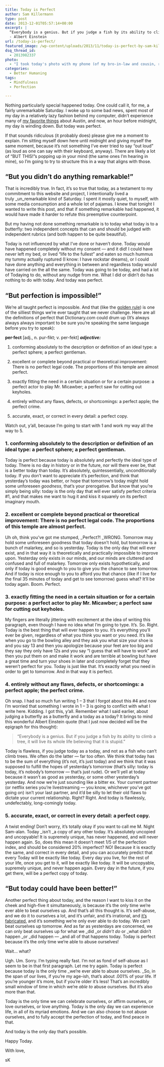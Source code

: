 ```yaml
---
title: Today is Perfect
author: Sam Killermann
type: post
date: 2013-12-01T05:57:14+00:00
excerpt: |
  “Everybody is a genius. But if you judge a fish by its ability to climb a tree, it will live its whole life believing that it is stupid.”
  - Albert Einstein
url: /today-is-perfect/
featured_image: /wp-content/uploads/2013/11/today-is-perfect-by-sam-killermann.jpg
dsq_thread_id:
  - 2013982337
photo:
  - "I took today's photo with my phone (of my bro-in-law and cousin, respectively) the last time I was visiting my fam on Kauai, January '13."
categories:
  - Better Humaning
tags:
  - Mindfulness
  - Perfection

---
```

Nothing particularly special happened today. One could call it, for me, a fairly unremarkable Saturday. I woke up to some bad news, spent most of my day in a relatively lazy fashion behind my computer, didn&#8217;t experience many of [my favorite things][1] about Austin, and now, an hour before midnight, my day is winding down. But today was perfect.

If that sounds ridiculous (it probably does) please give me a moment to explain. I&#8217;m sitting myself down here until midnight and giving myself the same moment, because it&#8217;s not something I&#8217;ve ever tried to say &#8220;out loud&#8221; (as loud as one can say with their keyboard, anyway). There are likely a lot of &#8220;BUT THIS!&#8221;s popping up in your mind (the same ones I&#8217;m hearing in mine), so I&#8217;m going to try to structure this in a way that aligns with those.

## &#8220;But you didn&#8217;t do anything remarkable!&#8221;

That is incredibly true. In fact, it&#8217;s so true that today, as a testament to my commitment to this website and project, I intentionally lived a truly _un_remarkable kind of Saturday. I spent it mostly quiet, to myself, with some media consumption and a whole lot of pajamas. I knew that tonight I wanted to write this post, and that if something remarkable had happened, it would have made it harder to refute this preemptive counterpoint.

But my having not done something remarkable is to today what today is to a butterfly: two independent concepts that can and should be judged with independent rubrics (and both happen to be quite beautiful).

Today is not influenced by what I&#8217;ve done or haven&#8217;t done. Today would have happened completely without my consent &#8212; and it did! I could have never left my bed, or lived &#8220;life to the fullest&#8221; and eaten so much hummus my tummy actually ruptured (I know: I have rockstar dreams), or I could have done anything and everything in between and regardless today would have carried on the all the same. Today was going to be today, and had a lot of Todaying to do, without any nudge from me. What I did or didn&#8217;t do has nothing to do with today. And today was perfect.

## &#8220;But perfection is impossible!&#8221;

We&#8217;re all taught perfect is impossible. And that (like the [golden rule][2]) is one of the silliest things we&#8217;re ever taught that we never challenge. Here are all the definitions of perfect that Dictionary.com could drum up (It&#8217;s always always always important to be sure you&#8217;re speaking the same language before you try to speak):

**per·fect** [adj., n. pur-fikt; v. per-fekt] **_adjective:_**
  
1. conforming absolutely to the description or definition of an ideal type: a perfect sphere; a perfect gentleman.
  
2. excellent or complete beyond practical or theoretical improvement: There is no perfect legal code. The proportions of this temple are almost perfect.
  
3. exactly fitting the need in a certain situation or for a certain purpose: a perfect actor to play Mr. Micawber; a perfect saw for cutting out keyholes.
  
4. entirely without any flaws, defects, or shortcomings: a perfect apple; the perfect crime.
  
5. accurate, exact, or correct in every detail: a perfect copy.

Watch out, y&#8217;all, because I&#8217;m going to start with 1 and work my way all the way to 5.

### 1. conforming absolutely to the description or definition of an ideal type: a perfect sphere; a perfect gentleman.

Today is perfect because today is absolutely and perfectly the ideal type of today. There is no day in history or in the future, nor will there ever be, that is a better today than today. It&#8217;s absolutely, quintessentially, unconditionally today. If you don&#8217;t want to appreciate it&#8217;s perfection, and think that yesterday&#8217;s today was better, or hope that tomorrow&#8217;s today might hold some unforeseen _goodness_, that&#8217;s your prerogative. But know that you&#8217;re simply being silly: today is the only day that will ever satisfy perfect criteria #1, and that makes me want to hug it and kiss it squarely on its perfect imaginary mouth.

### 2. excellent or complete beyond practical or theoretical improvement: There is no perfect legal code. The proportions of this temple are almost perfect.

Uh oh, think you&#8217;ve got me stumped, _Perfect?! _WRONG. Tomorrow may hold some unforeseen goodness that today doesn&#8217;t hold, but tomorrow is a bunch of malarkey, and so is yesterday. Today is the only day that will ever exist, and in that way it is theoretically and practically impossible to improve upon. Yesterday only exists in our minds, and our minds are cluttered and confused and full of malarkey. Tomorrow only exists hypothetically, and only if today is good enough to you to give you the chance to see tomorrow. And if today is nice enough to you to afford you that chance (like if I live for the final 35 minutes of today and get to see tomorrow) guess what? It&#8217;ll be today again. Boom. Perfect.

### 3. exactly fitting the need in a certain situation or for a certain purpose: a perfect actor to play Mr. Micawber; a perfect saw for cutting out keyholes.

My fingers are literally jittering with excitement at the idea of writing this paragraph, even though I have no idea what I&#8217;m going to type. It&#8217;s. So. Right. Today is the best thing that will ever happen to you. It&#8217;s everything you&#8217;ll ever be given, regardless of what you think you want or you need. It&#8217;s like when you go to the bowling alley and they ask you what size your shoe is and you say 13 and then you apologize because your feet are too big and they say they only have 12s and you say &#8220;I guess that will have to work&#8221; and then you put them on and make it work and are terrible at bowling but have a great time and turn your shoes in later and completely forget that they weren&#8217;t perfect for you. Today is just like that. It&#8217;s exactly what you need in order to get to tomorrow. And in that way it is perfect.

### 4. entirely without any flaws, defects, or shortcomings: a perfect apple; the perfect crime.

Oh snap. I had so much fun writing 1 &#8211; 3 that I forgot about this #4 and now I&#8217;m worried that something I wrote in 1 &#8211; 3 is going to conflict with what I write here. Kidding. I got this, y&#8217;all. Remember what I said earlier, about judging a butterfly as a butterfly and a today as a today? It brings to mind this wonderful Albert Einstein quote (that I just now decided will be the epigraph for this thought):

> “Everybody is a genius. But if you judge a fish by its ability to climb a tree, it will live its whole life believing that it is stupid.”

Today is flawless, if you judge today as a today, and not as a fish who can&#8217;t climb trees. We often do the latter &#8212; far too often. We think that today has to be the sum of everything (it&#8217;s not, it&#8217;s just today) and we think that it was supposed to fulfill the hopes of yesterday&#8217;s tomorrow (that&#8217;s silly: today is today, it&#8217;s nobody&#8217;s tomorrow &#8212; that&#8217;s just rude). Or we&#8217;ll yell at today because it wasn&#8217;t as good as yesterday, or some other yesterday&#8217;s yesterday. And now we&#8217;re just sounding like a bitter ex. Your current partner (or netflix series you&#8217;re livestreaming &#8212; you know, whichever you&#8217;ve got going on) isn&#8217;t your last partner, and it&#8217;d be silly to let their old flaws to dictate your current relationship. Right? Right. And today is flawlessly, undefectably, long-comingly today.

### 5. accurate, exact, or correct in every detail: a perfect copy.

A twist ending! Don&#8217;t worry, it&#8217;s totally okay if you want to call me M. Night Sam-alan. Today _isn&#8217;t _a copy of any other today. It&#8217;s absolutely uncopied and uncopyable! It is supremely unique, has never happened, and will never happen again. So, does this mean it doesn&#8217;t meet 1/5 of the perfection index, and should be considered 20% imperfect? NO! Because it is exactly the same, and correct in every detail, and you can accurately predict that every Today will be exactly like today. Every day you live, for the rest of your life, once you get to it, will be exactly like today. It will be uncopyable, supremely unique, and never happen again. Every day in the future, if you get there, will be a perfect copy of today.

## &#8220;But today could have been better!&#8221;

Another perfect thing about today, and the reason I want to kiss it on the cheek and high-five it simultaneously, is because it&#8217;s the only time we&#8217;re ever able to beat ourselves up. And that&#8217;s all this thought is. It&#8217;s self-abuse, and we do it to ourselves a lot, and it&#8217;s unfair, and it&#8217;s irrational, and [it&#8217;s fabricated][3], and it&#8217;s something we&#8217;re only ever able to do today. We can&#8217;t beat ourselves up tomorrow. And as far as yesterdays are concerned, we can only beat ourselves up for what we _did _or _didn&#8217;t do_ or _what didn&#8217;t happen _or _did happen &#8212; _and all of that happens today. Today is perfect because it&#8217;s the only time we&#8217;re able to abuse ourselves!

Wait&#8230; what?

Ugh. Um. Sorry. I&#8217;m typing really fast. I&#8217;m not as fond of self-abuse as I seem to be in that first paragraph. Let me try again. Today is perfect because today is the only time _we&#8217;re ever able to abuse ourselves. _So, in the span of our lives, if you&#8217;re my age-ish, that&#8217;s about .001% of your life. If you&#8217;re younger it&#8217;s more, but if you&#8217;re older it&#8217;s less! That&#8217;s an incredibly small window of time in which we&#8217;re _able to_ abuse ourselves. But it&#8217;s also more than that.

Today is the only time we can celebrate ourselves, or affirm ourselves, or love ourselves, or love anything. Today is the only day we can experience life, in all of its myriad emotions. And we can also choose to not abuse ourselves, and to fully accept the perfection of today, and find peace in that.

And today is the only day that&#8217;s possible.

Happy Today.

With love,

sK

 [1]: //my-heart-in-austin-texas/ "Reasons I Know My Heart is in Austin, Texas"
 [2]: //the-platinum-rule-podcast/ "The Platinum Rule vs The Golden Rule"
 [3]: //we-fabricate-the-obstacles-to-happiness/ "We Fabricate the Obstacles that Stand Between Us and Happiness"